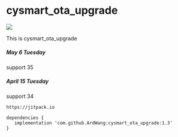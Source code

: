 # cysmart_ota_upgrade

[![](https://jitpack.io/v/ArdWang/cysmart_ota_upgrade.svg)](https://jitpack.io/#ArdWang/cysmart_ota_upgrade)
 
This is cysmart_ota_upgrade

##### May 6 Tuesday

support 35

##### April 15 Tuesday

support 34

```
https://jitpack.io

dependencies {
   implementation 'com.github.ArdWang:cysmart_ota_upgrade:1.3'
}
```

